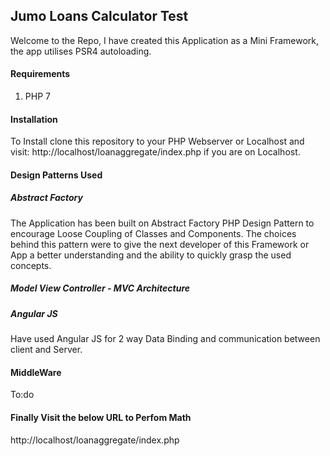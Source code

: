 ## Jumo Loans Calculator Test
Welcome to the Repo, I have created this Application as a Mini Framework, the app utilises PSR4 autoloading.
#### Requirements
1. PHP 7
#### Installation
To Install clone this repository to your PHP Webserver or Localhost and visit:
http://localhost/loanaggregate/index.php if you are on Localhost.
#### Design Patterns Used
##### Abstract Factory
The Application has been built on Abstract Factory PHP Design Pattern to encourage Loose Coupling of Classes and Components.
The choices behind this pattern were to give the next developer of this Framework or App a better understanding and the ability to quickly grasp the used concepts.
##### Model View Controller - MVC Architecture
##### Angular JS
Have used Angular JS for 2 way Data Binding and communication between client and Server.
#### MiddleWare
To:do
#### Finally Visit the below URL to Perfom Math
http://localhost/loanaggregate/index.php 
